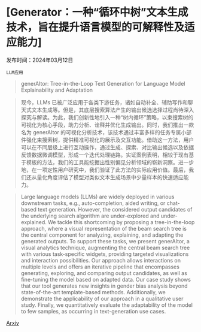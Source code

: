 # [Generator：一种“循环中树”文本生成技术，旨在提升语言模型的可解释性及适应能力]

发布时间：2024年03月12日

`LLM应用`

> generAItor: Tree-in-the-Loop Text Generation for Language Model Explainability and Adaptation

> 现今，LLMs 已被广泛应用于各类下游任务，诸如自动补全、辅助写作和聊天式文本生成等。但是，其底层搜索算法产生的输出候选选择过程尚待深入探究与解读。为此，我们创新性地引入一种“树内循环”策略，以束搜索树的可视化为核心手段，助力分析、诠释并优化生成输出。同时，我们推出一款名为 generAItor 的可视化分析技术，该技术通过丰富多样的任务专属小部件强化束搜索树，提供精准可视化的展示及交互功能。借助这一方法，用户可以在不同层级上进行互动操作，通过生成、探索、对比输出候选以及依据反馈数据微调模型，形成一个迭代处理链路。实证案例表明，相较于现有基于模板的方法，我们的工具能挖掘出性别偏见分析领域的崭新洞察。进一步地，在一项定性用户研究中，我们验证了此方法的实际应用价值。最后，我们还从量化角度评估了模型对类似文本生成场景中少量样本的快速适应能力。

> Large language models (LLMs) are widely deployed in various downstream tasks, e.g., auto-completion, aided writing, or chat-based text generation. However, the considered output candidates of the underlying search algorithm are under-explored and under-explained. We tackle this shortcoming by proposing a tree-in-the-loop approach, where a visual representation of the beam search tree is the central component for analyzing, explaining, and adapting the generated outputs. To support these tasks, we present generAItor, a visual analytics technique, augmenting the central beam search tree with various task-specific widgets, providing targeted visualizations and interaction possibilities. Our approach allows interactions on multiple levels and offers an iterative pipeline that encompasses generating, exploring, and comparing output candidates, as well as fine-tuning the model based on adapted data. Our case study shows that our tool generates new insights in gender bias analysis beyond state-of-the-art template-based methods. Additionally, we demonstrate the applicability of our approach in a qualitative user study. Finally, we quantitatively evaluate the adaptability of the model to few samples, as occurring in text-generation use cases.

[Arxiv](https://arxiv.org/abs/2403.07627)